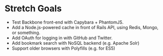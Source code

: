 # Stretch Goals

- Test Backbone front-end with Capybara + PhantomJS.
- Add a Node.js-powered cache in front of Rails API, using Redis, Mongo, or something.
- Add OAuth for logging in with GitHub and Twitter.
- Add bookmark search with NoSQL backend (e.g. Apache Solr)
- Support older browsers with Polyfills (e.g. for ES5)
